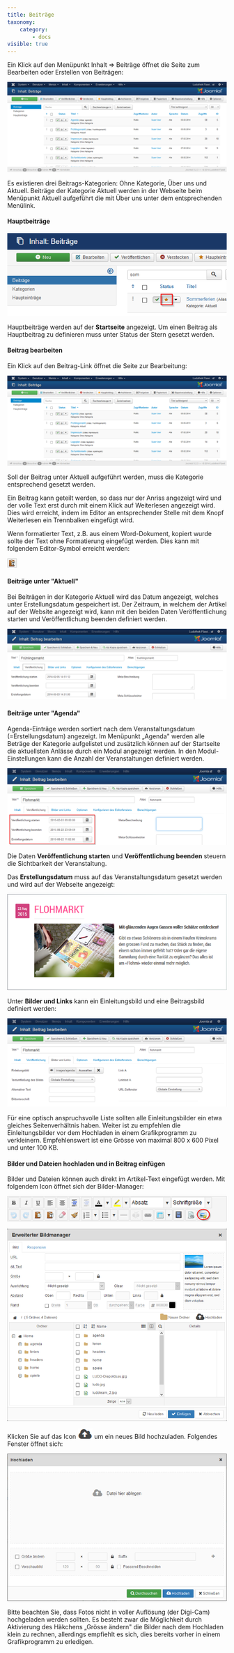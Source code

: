 ```yaml
---
title: Beiträge
taxonomy:
    category:
        - docs
visible: true
---
```


Ein Klick auf den Menüpunkt Inhalt => Beiträge öffnet die Seite zum Bearbeiten oder Erstellen von Beiträgen:

![webseite_backend_beitraege](../../images/webseite_backend_beitraege.png)

Es existieren drei Beitrags-Kategorien: Ohne Kategorie, Über uns und Aktuell. Beiträge der Kategorie Aktuell werden in der Webseite beim Menüpunkt Aktuell aufgeführt die mit Über uns unter dem entsprechenden Menülink.

#### Hauptbeiträge

![webseite_backend_hauptbeitraege](../../images/webseite_backend_hauptbeitraege.png)

Hauptbeiträge werden auf der **Startseite** angezeigt. Um einen Beitrag als Hauptbeitrag zu definieren muss unter Status der Stern gesetzt werden.

#### Beitrag bearbeiten

Ein Klick auf den Beitrag-Link öffnet die Seite zur Bearbeitung:

![webseite_backend_beitraege](../../images/webseite_backend_beitraege.png)

Soll der Beitrag unter Aktuell aufgeführt werden, muss die Kategorie entsprechend gesetzt werden.

Ein Beitrag kann geteilt werden, so dass nur der Anriss angezeigt wird und der volle Text erst durch mit einem Klick auf Weiterlesen angezeigt wird. Dies wird erreicht, indem im Editor an entsprechender Stelle mit dem Knopf Weiterlesen ein Trennbalken eingefügt wird.

Wenn formatierter Text, z.B. aus einem Word-Dokument, kopiert wurde sollte der Text ohne Formatierung eingefügt werden. Dies kann mit folgendem Editor-Symbol erreicht werden:

![webseite_backend_beitrag_bearbeiten](../../images/webseite_backend_beitrag_bearbeiten.png)

#### Beiträge unter "Aktuell"

Bei Beiträgen in der Kategorie Aktuell wird das Datum angezeigt, welches unter Erstellungsdatum gespeichert ist. Der Zeitraum, in welchem der Artikel auf der Website angezeigt wird, kann mit den beiden Daten Veröffentlichung starten und Veröffentlichung beenden definiert werden.

![webseite_backend_beitrag_aktuell](../../images/webseite_backend_beitrag_aktuell.png)

#### Beiträge unter "Agenda"

Agenda-Einträge werden sortiert nach dem Veranstaltungsdatum (=Erstellungsdatum) angezeigt. Im Menüpunkt „Agenda" werden alle Beträge der Kategorie aufgelistet und zusätzlich können auf der Startseite die aktuellsten Anlässe durch ein Modul angezeigt werden. In den Modul-Einstellungen kann die Anzahl der Veranstaltungen definiert werden.

![webseite_backend_beitrag_agenda](../../images/webseite_backend_beitrag_agenda.png)

Die Daten **Veröffentlichung starten** und **Veröffentlichung beenden** steuern die Sichtbarkeit der Veranstaltung.

Das **Erstellungsdatum** muss auf das Veranstaltungsdatum gesetzt werden und wird auf der Webseite angezeigt:

![webseite_beitrag_klein](../../images/webseite_beitrag_klein.png)

Unter **Bilder und Links** kann ein Einleitungsbild und eine Beitragsbild definiert werden:

![webseite_backend_beitrag_bilderundlinks](../../images/webseite_backend_beitrag_bilderundlinks.png)

Für eine optisch anspruchsvolle Liste sollten alle Einleitungsbilder ein etwa gleiches Seitenverhältnis haben. Weiter ist zu empfehlen die Einleitungsbilder vor dem Hochladen in einem Grafikprogramm zu verkleinern. Empfehlenswert ist eine Grösse von maximal 800 x 600 Pixel und unter 100 KB.

#### Bilder und Dateien hochladen und in Beitrag einfügen

Bilder und Dateien können auch direkt im Artikel-Text eingefügt werden. Mit folgendem Icon öffnet sich der Bilder-Manager:

![webseite_backend_beitrag_bilder_hochladen](../../images/webseite_backend_beitrag_bilder_hochladen.png)

![webseite_backend_beitrag_bildermanager](../../images/webseite_backend_beitrag_bildermanager.png)

Klicken Sie auf das Icon ![webseite_backend_upload_bild](../../images/webseite_backend_upload_bild.png) um ein neues Bild hochzuladen. Folgendes Fenster öffnet sich:

![webseite_backend_bild_hochladen_fenster](../../images/webseite_backend_bild_hochladen_fenster.png)

Bitte beachten Sie, dass Fotos nicht in voller Auflösung (der Digi-Cam) hochgeladen werden sollten. Es besteht zwar die Möglichkeit durch Aktivierung des Häkchens „Grösse ändern" die Bilder nach dem Hochladen klein zu rechnen, allerdings empfiehlt es sich, dies bereits vorher in einem Grafikprogramm zu erledigen.
